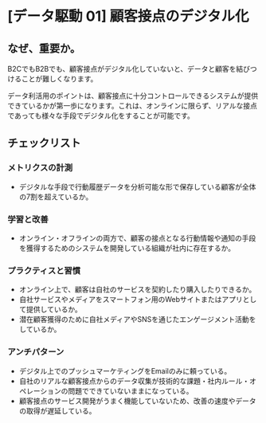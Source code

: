 
# [データ駆動 01] 顧客接点のデジタル化 

## なぜ、重要か。
B2CでもB2Bでも、顧客接点がデジタル化していないと、データと顧客を結びつけることが難しくなります。

データ利活用のポイントは、顧客接点に十分コントロールできるシステムが提供できているかが第一歩になります。これは、オンラインに限らず、リアルな接点であっても様々な手段でデジタル化をすることが可能です。

## チェックリスト 

### メトリクスの計測
+ デジタルな手段で行動履歴データを分析可能な形で保存している顧客が全体の7割を超えているか。

### 学習と改善
+ オンライン・オフラインの両方で、顧客の接点となる行動情報や通知の手段を獲得するためのシステムを開発している組織が社内に存在するか。

### プラクティスと習慣
+ オンライン上で、顧客は自社のサービスを契約したり購入したりできるか。
+ 自社サービスやメディアをスマートフォン用のWebサイトまたはアプリとして提供しているか。
+ 潜在顧客獲得のために自社メディアやSNSを通じたエンゲージメント活動をしているか。

### アンチパターン
+ デジタル上でのプッシュマーケティングをEmailのみに頼っている。
+ 自社のリアルな顧客接点からのデータ収集が技術的な課題・社内ルール・オペレーションの問題でできていないままになっている。
+ 顧客接点のサービス開発がうまく機能していないため、改善の速度やデータの取得が遅延している。
            